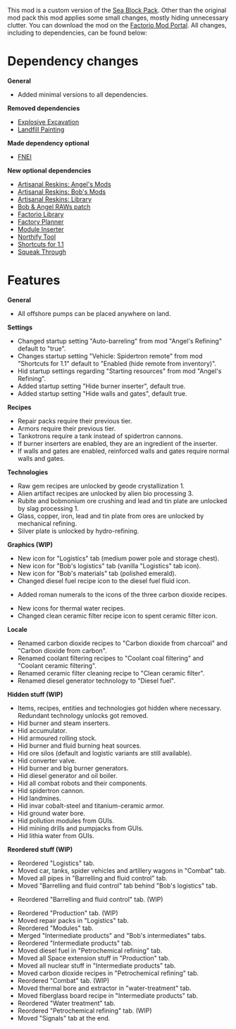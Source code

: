 This mod is a custom version of the [Sea Block Pack](mods.factorio.com/mod/SeaBlockMetaPack). Other than the original mod pack this mod applies some small changes, mostly hiding unnecessary clutter. You can download the mod on the [Factorio Mod Portal](https://mods.factorio.com/mod/SeaBlockCustomPack). All changes, including to dependencies, can be found below:


# Dependency changes

**General**

* Added minimal versions to all dependencies.

**Removed dependencies**

* [Explosive Excavation](mods.factorio.com/mod/Explosive%20Excavation)
* [Landfill Painting](mods.factorio.com/mod/LandfillPainting)


**Made dependency optional**

* [FNEI](https://mods.factorio.com/mod/FNEI)


**New optional dependencies**

* [Artisanal Reskins: Angel's Mods](https://mods.factorio.com/mod/reskins-angels)
* [Artisanal Reskins: Bob's Mods](https://mods.factorio.com/mod/reskins-bobs)
* [Artisanal Reskins: Library](https://mods.factorio.com/mod/reskins-library)
* [Bob & Angel RAWs patch](https://mods.factorio.com/mod/baraws)
* [Factorio Library](https://mods.factorio.com/mod/flib)
* [Factory Planner](https://mods.factorio.com/mod/factoryplanner)
* [Module Inserter](https://mods.factorio.com/mod/ModuleInserter)
* [Northify Tool](https://mods.factorio.com/mod/northifytool)
* [Shortcuts for 1.1](https://mods.factorio.com/mod/Shortcuts-ick)
* [Squeak Through](https://mods.factorio.com/mod/Squeak%20Through)


# Features

**General**

* All offshore pumps can be placed anywhere on land.


**Settings**

* Changed startup setting "Auto-barreling" from mod "Angel's Refining" default to "true".
* Changes startup setting "Vehicle: Spidertron remote" from mod "Shortcuts for 1.1" default to "Enabled (hide remote from inventory)".
* Hid startup settings regarding "Starting resources" from mod "Angel's Refining".
* Added startup setting "Hide burner inserter", default true.
* Added startup setting "Hide walls and gates", default true.


**Recipes**

* Repair packs require their previous tier.
* Armors require their previous tier.
* Tankotrons require a tank instead of spidertron cannons.
* If burner inserters are enabled, they are an ingredient of the inserter.
* If walls and gates are enabled, reinforced walls and gates require normal walls and gates.


**Technologies**

* Raw gem recipes are unlocked by geode crystallization 1.
* Alien artifact recipes are unlocked by alien bio processing 3.
* Rubite and bobmonium ore crushing and lead and tin plate are unlocked by slag processing 1.
* Glass, copper, iron, lead and tin plate from ores are unlocked by mechanical refining.
* Silver plate is unlocked by hydro-refining.


**Graphics (WIP)**

* New icon for "Logistics" tab (medium power pole and storage chest).
* New icon for "Bob's logistics" tab (vanilla "Logistics" tab icon).
* New icon for "Bob's materials" tab (polished emerald).
* Changed diesel fuel recipe icon to the diesel fuel fluid icon.
- Added roman numerals to the icons of the three carbon dioxide recipes.
* New icons for thermal water recipes.
* Changed clean ceramic filter recipe icon to spent ceramic filter icon.

**Locale**

* Renamed carbon dioxide recipes to "Carbon dioxide from charcoal" and "Carbon dioxide from carbon".
* Renamed coolant filtering recipes to "Coolant coal filtering" and "Coolant ceramic filtering".
* Renamed ceramic filter cleaning recipe to "Clean ceramic filter".
* Renamed diesel generator technology to "Diesel fuel".


**Hidden stuff (WIP)**

* Items, recipes, entities and technologies got hidden where necessary. Redundant technology unlocks got removed.
* Hid burner and steam inserters.
* Hid accumulator.
* Hid armoured rolling stock.
* Hid burner and fluid burning heat sources.
* Hid ore silos (default and logistic variants are still available).
* Hid converter valve.
* Hid burner and big burner generators.
* Hid diesel generator and oil boiler.
* Hid all combat robots and their components.
* Hid spidertron cannon.
* Hid landmines.
* Hid invar cobalt-steel and titanium-ceramic armor.
* Hid ground water bore.
* Hid pollution	modules from GUIs.
* Hid mining drills and pumpjacks from GUIs.
* Hid lithia water from GUIs.


**Reordered stuff (WIP)**

* Reordered "Logistics" tab.
* Moved car, tanks, spider vehicles and artillery wagons in "Combat" tab.
* Moved all pipes in "Barrelling and fluid control" tab.
* Moved "Barrelling and fluid control" tab behind "Bob's logistics" tab.
- Reordered "Barrelling and fluid control" tab. (WIP)
* Reordered "Production" tab. (WIP)
* Moved repair packs in "Logistics" tab.
* Reordered "Modules" tab.
* Merged "Intermediate products" and "Bob's intermediates" tabs.
* Reordered "Intermediate products" tab.
* Moved diesel fuel in "Petrochemical refining" tab.
* Moved all Space extension stuff in "Production" tab.
* Moved all nuclear stuff in "Intermediate products" tab.
* Moved carbon dioxide recipes in "Petrochemical refining" tab.
* Reordered "Combat" tab. (WIP)
* Moved thermal bore and extractor in "water-treatment" tab.
* Moved fiberglass board recipe in "Intermediate products" tab.
* Reordered "Water treatment" tab.
* Reordered "Petrochemical refining" tab. (WIP)
* Moved "Signals" tab at the end.
